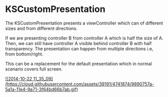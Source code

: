 # KSCustomPresentation

The KSCustomPresentation presents a viewController which can of different sizes and from different directions.

If we are presenting controller B from controller A which is half the size of A. Then, we can still have controller A
visible behind controller B with half transparency.
The presentation can happen from multiple directions i.e, from bottom/right.

This can be a replacement for the default presentation which in normal scenario covers full screen.

<a href="http://gfycat.com/WeeGrizzledFruitbat">
![2014-10-22 11_35_09](https://cloud.githubusercontent.com/assets/39191/4741874/9890757a-5a1a-11e4-9a71-3f64bd66b7ab.gif)
</a>

